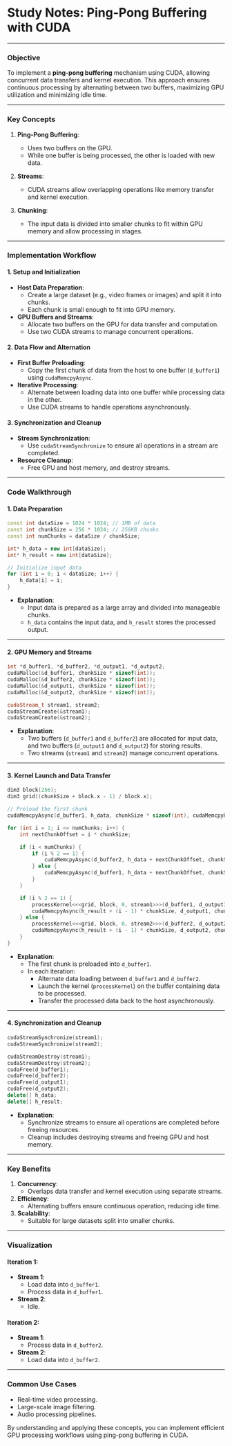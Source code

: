 # **Study Notes: Ping-Pong Buffering with CUDA**

---

### **Objective**
To implement a **ping-pong buffering** mechanism using CUDA, allowing concurrent data transfers and kernel execution. This approach ensures continuous processing by alternating between two buffers, maximizing GPU utilization and minimizing idle time.

---

### **Key Concepts**
1. **Ping-Pong Buffering**:
   - Uses two buffers on the GPU.
   - While one buffer is being processed, the other is loaded with new data.

2. **Streams**:
   - CUDA streams allow overlapping operations like memory transfer and kernel execution.

3. **Chunking**:
   - The input data is divided into smaller chunks to fit within GPU memory and allow processing in stages.

---

### **Implementation Workflow**

#### **1. Setup and Initialization**
- **Host Data Preparation**:
  - Create a large dataset (e.g., video frames or images) and split it into chunks.
  - Each chunk is small enough to fit into GPU memory.
- **GPU Buffers and Streams**:
  - Allocate two buffers on the GPU for data transfer and computation.
  - Use two CUDA streams to manage concurrent operations.

#### **2. Data Flow and Alternation**
- **First Buffer Preloading**:
  - Copy the first chunk of data from the host to one buffer (`d_buffer1`) using `cudaMemcpyAsync`.
- **Iterative Processing**:
  - Alternate between loading data into one buffer while processing data in the other.
  - Use CUDA streams to handle operations asynchronously.

#### **3. Synchronization and Cleanup**
- **Stream Synchronization**:
  - Use `cudaStreamSynchronize` to ensure all operations in a stream are completed.
- **Resource Cleanup**:
  - Free GPU and host memory, and destroy streams.

---

### **Code Walkthrough**

#### **1. Data Preparation**
```cpp
const int dataSize = 1024 * 1024; // 1MB of data
const int chunkSize = 256 * 1024; // 256KB chunks
const int numChunks = dataSize / chunkSize;

int* h_data = new int[dataSize];
int* h_result = new int[dataSize];

// Initialize input data
for (int i = 0; i < dataSize; i++) {
    h_data[i] = i;
}
```
- **Explanation**:
  - Input data is prepared as a large array and divided into manageable chunks.
  - `h_data` contains the input data, and `h_result` stores the processed output.

---

#### **2. GPU Memory and Streams**
```cpp
int *d_buffer1, *d_buffer2, *d_output1, *d_output2;
cudaMalloc(&d_buffer1, chunkSize * sizeof(int));
cudaMalloc(&d_buffer2, chunkSize * sizeof(int));
cudaMalloc(&d_output1, chunkSize * sizeof(int));
cudaMalloc(&d_output2, chunkSize * sizeof(int));

cudaStream_t stream1, stream2;
cudaStreamCreate(&stream1);
cudaStreamCreate(&stream2);
```
- **Explanation**:
  - Two buffers (`d_buffer1` and `d_buffer2`) are allocated for input data, and two buffers (`d_output1` and `d_output2`) for storing results.
  - Two streams (`stream1` and `stream2`) manage concurrent operations.

---

#### **3. Kernel Launch and Data Transfer**
```cpp
dim3 block(256);
dim3 grid((chunkSize + block.x - 1) / block.x);

// Preload the first chunk
cudaMemcpyAsync(d_buffer1, h_data, chunkSize * sizeof(int), cudaMemcpyHostToDevice, stream1);

for (int i = 1; i <= numChunks; i++) {
    int nextChunkOffset = i * chunkSize;

    if (i < numChunks) {
        if (i % 2 == 1) {
            cudaMemcpyAsync(d_buffer2, h_data + nextChunkOffset, chunkSize * sizeof(int), cudaMemcpyHostToDevice, stream2);
        } else {
            cudaMemcpyAsync(d_buffer1, h_data + nextChunkOffset, chunkSize * sizeof(int), cudaMemcpyHostToDevice, stream1);
        }
    }

    if (i % 2 == 1) {
        processKernel<<<grid, block, 0, stream1>>>(d_buffer1, d_output1, chunkSize);
        cudaMemcpyAsync(h_result + (i - 1) * chunkSize, d_output1, chunkSize * sizeof(int), cudaMemcpyDeviceToHost, stream1);
    } else {
        processKernel<<<grid, block, 0, stream2>>>(d_buffer2, d_output2, chunkSize);
        cudaMemcpyAsync(h_result + (i - 1) * chunkSize, d_output2, chunkSize * sizeof(int), cudaMemcpyDeviceToHost, stream2);
    }
}
```
- **Explanation**:
  - The first chunk is preloaded into `d_buffer1`.
  - In each iteration:
    - Alternate data loading between `d_buffer1` and `d_buffer2`.
    - Launch the kernel (`processKernel`) on the buffer containing data to be processed.
    - Transfer the processed data back to the host asynchronously.

---

#### **4. Synchronization and Cleanup**
```cpp
cudaStreamSynchronize(stream1);
cudaStreamSynchronize(stream2);

cudaStreamDestroy(stream1);
cudaStreamDestroy(stream2);
cudaFree(d_buffer1);
cudaFree(d_buffer2);
cudaFree(d_output1);
cudaFree(d_output2);
delete[] h_data;
delete[] h_result;
```
- **Explanation**:
  - Synchronize streams to ensure all operations are completed before freeing resources.
  - Cleanup includes destroying streams and freeing GPU and host memory.

---

### **Key Benefits**
1. **Concurrency**:
   - Overlaps data transfer and kernel execution using separate streams.
2. **Efficiency**:
   - Alternating buffers ensure continuous operation, reducing idle time.
3. **Scalability**:
   - Suitable for large datasets split into smaller chunks.

---

### **Visualization**

#### **Iteration 1**:
- **Stream 1**:
  - Load data into `d_buffer1`.
  - Process data in `d_buffer1`.
- **Stream 2**:
  - Idle.

#### **Iteration 2**:
- **Stream 1**:
  - Process data in `d_buffer2`.
- **Stream 2**:
  - Load data into `d_buffer2`.

---

### **Common Use Cases**
- Real-time video processing.
- Large-scale image filtering.
- Audio processing pipelines.

By understanding and applying these concepts, you can implement efficient GPU processing workflows using ping-pong buffering in CUDA.

